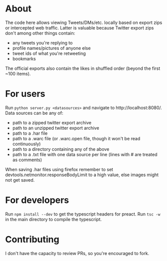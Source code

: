 # About

The code here allows viewing Tweets/DMs/etc. locally based on export zips or intercepted web traffic. Latter is valuable because Twitter export zips don't among other things contain:

- any tweets you're replying to
- profile names/pictures of anyone else
- tweet ids of what you're retweeting
- bookmarks

The official exports also contain the likes in shuffled order (beyond the first ~100 items).


# For users

Run `python server.py <datasources>` and navigate to http://localhost:8080/. Data sources can be any of:

- path to a zipped twitter export archive
- path to an unzipped twitter export archive
- path to a .har file
- path to a .warc file (or .warc.open file, though it won't be read continuously)
- path to a directory containing any of the above
- path to a .txt file with one data source per line (lines with # are treated as comments)

When saving .har files using firefox remember to set devtools.netmonitor.responseBodyLimit to a high value, else images might not get saved.


# For developers

Run `npm install --dev` to get the typescript headers for preact. Run `tsc -w` in the main directory to compile the typescript.


# Contributing

I don't have the capacity to review PRs, so you're encouraged to fork.
